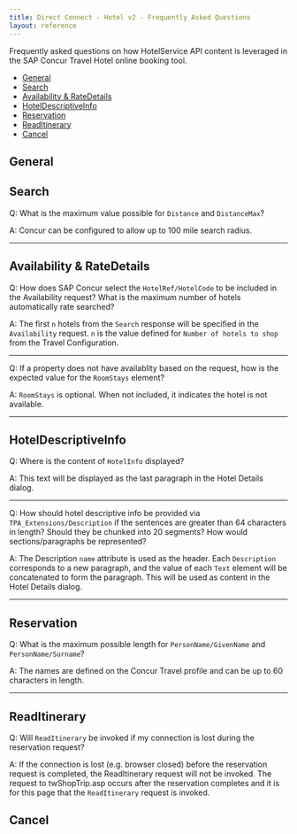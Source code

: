 ```yaml
---
title: Direct Connect - Hotel v2 - Frequently Asked Questions
layout: reference
---
```


Frequently asked questions on how HotelService API content is leveraged in the SAP Concur Travel Hotel online booking tool.

* [General](#general)
* [Search](#search)
* [Availability & RateDetails](#availability)
* [HotelDescriptiveInfo](#hotel-descriptive-info)
* [Reservation](#reservation)
* [ReadItinerary](#read-itinerary)
* [Cancel](#cancel)

## <a name="general"></a>General


## <a name="search"></a>Search

Q: What is the maximum value possible for `Distance` and `DistanceMax`? 

A: Concur can be configured to allow up to 100 mile search radius.

***



## <a name="availability"></a>Availability & RateDetails

Q: How does SAP Concur select the `HotelRef/HotelCode` to be included in the Availability request? What is the maximum number of hotels automatically rate searched?

A: The first `n` hotels from the `Search` response will be specified in the `Availability` request. `n` is the value defined for `Number of hotels to shop` from the Travel Configuration.

*** 

Q: If a property does not have availablity based on the request, how is the expected value for the `RoomStays` element?

A: `RoomStays` is optional. When not included, it indicates the hotel is not available.

***

## <a name="hotel-descriptive-info"></a>HotelDescriptiveInfo

Q: Where is the content of `HotelInfo` displayed?

A: This text will be displayed as the last paragraph in the Hotel Details dialog.

***

Q: How should hotel descriptive info be provided via `TPA_Extensions/Description` if the sentences are greater than 64 characters in length? Should they be chunked into 20 segments? How would sections/paragraphs be represented? 

A: The Description `name` attribute is used as the header. Each `Description` corresponds to a new paragraph, and the value of each `Text` element will be concatenated to form the paragraph. This will be used as content in the Hotel Details dialog. 

*** 

## <a name="reservation"></a>Reservation

Q: What is the maximum possible length for `PersonName/GivenName` and `PersonName/Surname`? 

A: The names are defined on the Concur Travel profile and can be up to 60 characters in length.

***

## <a name="read-itinerary"></a>ReadItinerary

Q: Will `ReadItinerary` be invoked if my connection is lost during the reservation request?

A: If the connection is lost (e.g. browser closed) before the reservation request is completed, the ReadItinerary request will not be invoked. The request to twShopTrip.asp occurs after the reservation completes and it is for this page that the `ReadItinerary` request is invoked.

## <a name="cancel"></a>Cancel
